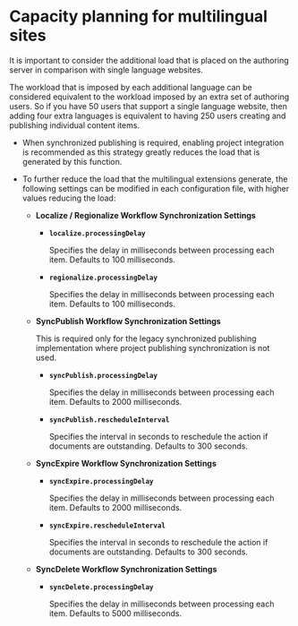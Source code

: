 # Capacity planning for multilingual sites

It is important to consider the additional load that is placed on the authoring server in comparison with single language websites.

The workload that is imposed by each additional language can be considered equivalent to the workload imposed by an extra set of authoring users. So if you have 50 users that support a single language website, then adding four extra languages is equivalent to having 250 users creating and publishing individual content items.

-   When synchronized publishing is required, enabling project integration is recommended as this strategy greatly reduces the load that is generated by this function.
-   To further reduce the load that the multilingual extensions generate, the following settings can be modified in each configuration file, with higher values reducing the load:

    -   **Localize / Regionalize Workflow Synchronization Settings**

        -   **`localize.processingDelay`**

            Specifies the delay in milliseconds between processing each item. Defaults to 100 milliseconds.

        -   **`regionalize.processingDelay`**

            Specifies the delay in milliseconds between processing each item. Defaults to 100 milliseconds.

    -   **SyncPublish Workflow Synchronization Settings**

        This is required only for the legacy synchronized publishing implementation where project publishing synchronization is not used.

        -   **`syncPublish.processingDelay`**

            Specifies the delay in milliseconds between processing each item. Defaults to 2000 milliseconds.

        -   **`syncPublish.rescheduleInterval`**

            Specifies the interval in seconds to reschedule the action if documents are outstanding. Defaults to 300 seconds.

    -   **SyncExpire Workflow Synchronization Settings**

        -   **`syncExpire.processingDelay`**

            Specifies the delay in milliseconds between processing each item. Defaults to 2000 milliseconds.

        -   **`syncExpire.rescheduleInterval`**

            Specifies the interval in seconds to reschedule the action if documents are outstanding. Defaults to 300 seconds.

    -   **SyncDelete Workflow Synchronization Settings**

        -   **`syncDelete.processingDelay`**

            Specifies the delay in milliseconds between processing each item. Defaults to 5000 milliseconds.



